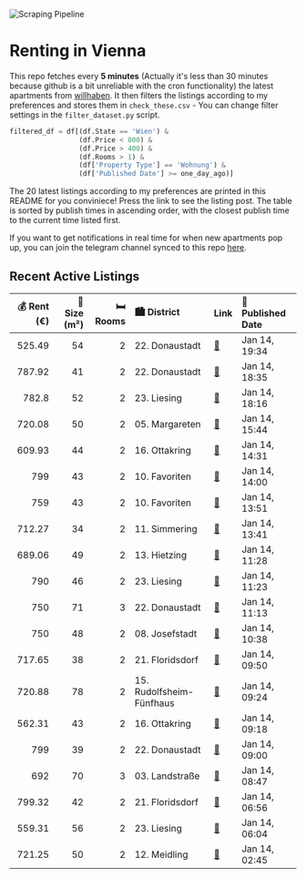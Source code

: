 ![Scraping Pipeline](https://github.com/AthomsG/renting-in-vienna/actions/workflows/run_pipeline.yml/badge.svg)


# Renting in Vienna

This repo fetches every **5 minutes** (Actually it's less than 30 minutes because github is a bit unreliable with the cron functionality) the latest apartments from [willhaben](https://www.willhaben.at/).
It then filters the listings according to my preferences and stores them in `check_these.csv` - You can change filter settings in the `filter_dataset.py` script.

```python
filtered_df = df[(df.State == 'Wien') & 
                 (df.Price < 800) &
                 (df.Price > 400) &
                 (df.Rooms > 1) &
                 (df['Property Type'] == 'Wohnung') &
                 (df['Published Date'] >= one_day_ago)]
```

The 20 latest listings according to my preferences are printed in this README for you conviniece! Press the link to see the listing post.
The table is sorted by publish times in ascending order, with the closest publish time to the current time listed first.

If you want to get notifications in real time for when new apartments pop up, you can join the telegram channel synced to this repo [here](https://t.me/+1HPAYOf5BSsyNTlk).

## Recent Active Listings

|   💰 Rent (€) |   📏 Size (m²) |   🛏️ Rooms | 🏙️ District              | Link                                                                                                                                                                                                                                                     | 📅 Published Date   |
|-------------:|--------------:|-----------:|:-------------------------|:---------------------------------------------------------------------------------------------------------------------------------------------------------------------------------------------------------------------------------------------------------|:-------------------|
|       525.49 |            54 |          2 | 22. Donaustadt           | [🔗](https://www.willhaben.at/iad/immobilien/d/mietwohnungen/wien/wien-1220-donaustadt/gemeindewohnung-2-zimmer-1990952480/)                                                                                                                              | Jan 14, 19:34      |
|       787.92 |            41 |          2 | 22. Donaustadt           | [🔗](https://www.willhaben.at/iad/immobilien/d/mietwohnungen/wien/wien-1220-donaustadt/modernes-wohnen-mit-balkon-in-1220-wien---4119m%C2%B2-zum-mietpreis-von-78792-eur%21-1580236359/)                                                                  | Jan 14, 18:35      |
|       782.8  |            52 |          2 | 23. Liesing              | [🔗](https://www.willhaben.at/iad/immobilien/d/mietwohnungen/wien/wien-1230-liesing/tolle-infrastruktur---bhf-liesing-herbert-mayr-park-fu%C3%9Fdistanz-zum-ekz---wien-wien-1768440990/)                                                                  | Jan 14, 18:16      |
|       720.08 |            50 |          2 | 05. Margareten           | [🔗](https://www.willhaben.at/iad/immobilien/d/mietwohnungen/wien/wien-1050-margareten/helle-ruhige-2-zimmer-wohnung-%2A-n%C3%A4he-sch%C3%B6nbrunnerstrasse-/-margaretenstrasse-1704629688/)                                                              | Jan 14, 15:44      |
|       609.93 |            44 |          2 | 16. Ottakring            | [🔗](https://www.willhaben.at/iad/immobilien/d/mietwohnungen/wien/wien-1160-ottakring/wohnung-892890212/)                                                                                                                                                 | Jan 14, 14:31      |
|       799    |            43 |          2 | 10. Favoriten            | [🔗](https://www.willhaben.at/iad/immobilien/d/mietwohnungen/wien/wien-1100-favoriten/2-zimmer-neubauwohnung-inkl.-komplettk%C3%BCche-loggia-und-kellerabteil-bei-u1-neulaa-/hs17-a-14-825042242/)                                                        | Jan 14, 14:00      |
|       759    |            43 |          2 | 10. Favoriten            | [🔗](https://www.willhaben.at/iad/immobilien/d/mietwohnungen/wien/wien-1100-favoriten/ruhig-gelegene-2-zimmer-wohnung-inkl-komplettk%C3%BCche-loggia-und-kellerabteil-bei-u1-neulaa---innenhofseitig-/hs17-a-18-1825451538/)                              | Jan 14, 13:51      |
|       712.27 |            34 |          2 | 11. Simmering            | [🔗](https://www.willhaben.at/iad/immobilien/d/mietwohnungen/wien/wien-1110-simmering/2-zimmer-neubau-in-simmering-1110-wien:-perfekte-lage-nahe-u3%21-1126216033/)                                                                                       | Jan 14, 13:41      |
|       689.06 |            49 |          2 | 13. Hietzing             | [🔗](https://www.willhaben.at/iad/immobilien/d/mietwohnungen/wien/wien-1130-hietzing/h%C3%BCgelgasse:-2-zimmer-dachgescho%C3%9Fwohnung-in-gr%C3%BCnlage-1677621748/)                                                                                      | Jan 14, 11:28      |
|       790    |            46 |          2 | 23. Liesing              | [🔗](https://www.willhaben.at/iad/immobilien/d/mietwohnungen/wien/wien-1230-liesing/wundersch%C3%B6ne-gepflegte-2-zimmer-mit-grossem-balkon%21-789859620/)                                                                                                | Jan 14, 11:23      |
|       750    |            71 |          3 | 22. Donaustadt           | [🔗](https://www.willhaben.at/iad/immobilien/d/mietwohnungen/wien/wien-1220-donaustadt/gemeindewohnung-direktvergabe-967536679/)                                                                                                                          | Jan 14, 11:13      |
|       750    |            48 |          2 | 08. Josefstadt           | [🔗](https://www.willhaben.at/iad/immobilien/d/mietwohnungen/wien/wien-1080-josefstadt/ideal-f%C3%BCr-singles-studenten-und-p%C3%A4rchen:-zwei-zimmer-wohnung-mitten-im-achten%21-open-house-24.01.2025-von-13:00-16:00-ohne-voranmeldung%21-1188368425/) | Jan 14, 10:38      |
|       717.65 |            38 |          2 | 21. Floridsdorf          | [🔗](https://www.willhaben.at/iad/immobilien/d/mietwohnungen/wien/wien-1210-floridsdorf/neu%21-erstbezug%21-ideale-2-zimmer-neubauwohnung-mit-balkon%21-tiefgaragenstellpl%C3%A4tze-im-haus%21-1579238205/)                                               | Jan 14, 09:50      |
|       720.88 |            78 |          2 | 15. Rudolfsheim-Fünfhaus | [🔗](https://www.willhaben.at/iad/immobilien/d/mietwohnungen/wien/wien-1150-rudolfsheim-f%C3%BCnfhaus/waaassss%21-721-eur-bruttomiete.-....die-ich-%C3%BCberleg-ich-mir-.....-1395745534/)                                                                | Jan 14, 09:24      |
|       562.31 |            43 |          2 | 16. Ottakring            | [🔗](https://www.willhaben.at/iad/immobilien/d/mietwohnungen/wien/wien-1160-ottakring/atelier-:-%29---%3E.-ist-keine-mietwohnung-preiswert-&-aussergew%C3%B6hnlich---56231-eur-bruttomiete-993515347/)                                                    | Jan 14, 09:18      |
|       799    |            39 |          2 | 22. Donaustadt           | [🔗](https://www.willhaben.at/iad/immobilien/d/mietwohnungen/wien/wien-1220-donaustadt/1-monat-mietfrei:-erstbezug-im-gr%C3%BCnen-nahe-der-u2---zwischen-badeteich-hirschstetten-und-seestadt-981921692/)                                                 | Jan 14, 09:00      |
|       692    |            70 |          3 | 03. Landstraße           | [🔗](https://www.willhaben.at/iad/immobilien/d/mietwohnungen/wien/wien-1030-landstra%C3%9Fe/gemeinde-wohnung-1030-wien-vormerkschein-31.03.2024-880898176/)                                                                                               | Jan 14, 08:47      |
|       799.32 |            42 |          2 | 21. Floridsdorf          | [🔗](https://www.willhaben.at/iad/immobilien/d/mietwohnungen/wien/wien-1210-floridsdorf/moderne-2-zimmer-wohnung-in-floridsdorf:-nachhaltigkeit-trifft-wohnkomfort%21---jetzt-zuschlagen-1070055439/)                                                     | Jan 14, 06:56      |
|       559.31 |            56 |          2 | 23. Liesing              | [🔗](https://www.willhaben.at/iad/immobilien/d/mietwohnungen/wien/wien-1230-liesing/gemeindewohnung--2-zimmer--vms-31.12.2024-996780603/)                                                                                                                 | Jan 14, 06:04      |
|       721.25 |            50 |          2 | 12. Meidling             | [🔗](https://www.willhaben.at/iad/immobilien/d/mietwohnungen/wien/wien-1120-meidling/erstbezug-nach-sanierung:-2-zimmer-wohnung-im-gr%C3%BCnen-1763482013/)                                                                                               | Jan 14, 02:45      |
